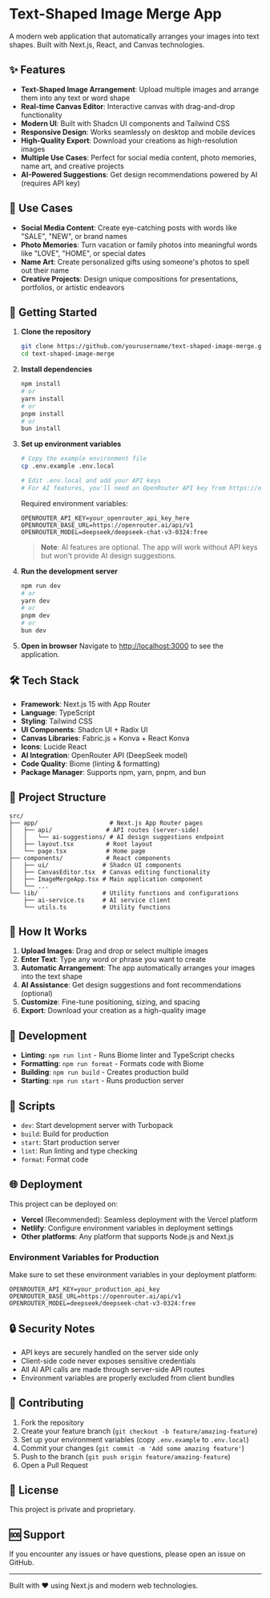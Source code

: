 # Text-Shaped Image Merge App

A modern web application that automatically arranges your images into text shapes. Built with Next.js, React, and Canvas technologies.

## ✨ Features

- **Text-Shaped Image Arrangement**: Upload multiple images and arrange them into any text or word shape
- **Real-time Canvas Editor**: Interactive canvas with drag-and-drop functionality
- **Modern UI**: Built with Shadcn UI components and Tailwind CSS
- **Responsive Design**: Works seamlessly on desktop and mobile devices
- **High-Quality Export**: Download your creations as high-resolution images
- **Multiple Use Cases**: Perfect for social media content, photo memories, name art, and creative projects
- **AI-Powered Suggestions**: Get design recommendations powered by AI (requires API key)

## 🎯 Use Cases

- **Social Media Content**: Create eye-catching posts with words like "SALE", "NEW", or brand names
- **Photo Memories**: Turn vacation or family photos into meaningful words like "LOVE", "HOME", or special dates
- **Name Art**: Create personalized gifts using someone's photos to spell out their name
- **Creative Projects**: Design unique compositions for presentations, portfolios, or artistic endeavors

## 🚀 Getting Started

1. **Clone the repository**
   ```bash
   git clone https://github.com/yourusername/text-shaped-image-merge.git
   cd text-shaped-image-merge
   ```

2. **Install dependencies**
   ```bash
   npm install
   # or
   yarn install
   # or
   pnpm install
   # or
   bun install
   ```

3. **Set up environment variables**
   ```bash
   # Copy the example environment file
   cp .env.example .env.local
   
   # Edit .env.local and add your API keys
   # For AI features, you'll need an OpenRouter API key from https://openrouter.ai/
   ```
   
   Required environment variables:
   ```env
   OPENROUTER_API_KEY=your_openrouter_api_key_here
   OPENROUTER_BASE_URL=https://openrouter.ai/api/v1
   OPENROUTER_MODEL=deepseek/deepseek-chat-v3-0324:free
   ```
   
   > **Note**: AI features are optional. The app will work without API keys but won't provide AI design suggestions.

4. **Run the development server**
   ```bash
   npm run dev
   # or
   yarn dev
   # or
   pnpm dev
   # or
   bun dev
   ```

5. **Open in browser**
   Navigate to [http://localhost:3000](http://localhost:3000) to see the application.

## 🛠️ Tech Stack

- **Framework**: Next.js 15 with App Router
- **Language**: TypeScript
- **Styling**: Tailwind CSS
- **UI Components**: Shadcn UI + Radix UI
- **Canvas Libraries**: Fabric.js + Konva + React Konva
- **Icons**: Lucide React
- **AI Integration**: OpenRouter API (DeepSeek model)
- **Code Quality**: Biome (linting & formatting)
- **Package Manager**: Supports npm, yarn, pnpm, and bun

## 📁 Project Structure

```
src/
├── app/                    # Next.js App Router pages
│   ├── api/               # API routes (server-side)
│   │   └── ai-suggestions/ # AI design suggestions endpoint
│   ├── layout.tsx         # Root layout
│   └── page.tsx           # Home page
├── components/            # React components
│   ├── ui/               # Shadcn UI components
│   ├── CanvasEditor.tsx  # Canvas editing functionality
│   ├── ImageMergeApp.tsx # Main application component
│   └── ...
└── lib/                  # Utility functions and configurations
    ├── ai-service.ts     # AI service client
    └── utils.ts          # Utility functions
```

## 🎨 How It Works

1. **Upload Images**: Drag and drop or select multiple images
2. **Enter Text**: Type any word or phrase you want to create
3. **Automatic Arrangement**: The app automatically arranges your images into the text shape
4. **AI Assistance**: Get design suggestions and font recommendations (optional)
5. **Customize**: Fine-tune positioning, sizing, and spacing
6. **Export**: Download your creation as a high-quality image

## 🔧 Development

- **Linting**: `npm run lint` - Runs Biome linter and TypeScript checks
- **Formatting**: `npm run format` - Formats code with Biome
- **Building**: `npm run build` - Creates production build
- **Starting**: `npm run start` - Runs production server

## 📝 Scripts

- `dev`: Start development server with Turbopack
- `build`: Build for production
- `start`: Start production server
- `lint`: Run linting and type checking
- `format`: Format code

## 🌐 Deployment

This project can be deployed on:

- **Vercel** (Recommended): Seamless deployment with the Vercel platform
- **Netlify**: Configure environment variables in deployment settings
- **Other platforms**: Any platform that supports Node.js and Next.js

### Environment Variables for Production

Make sure to set these environment variables in your deployment platform:

```env
OPENROUTER_API_KEY=your_production_api_key
OPENROUTER_BASE_URL=https://openrouter.ai/api/v1
OPENROUTER_MODEL=deepseek/deepseek-chat-v3-0324:free
```

## 🔒 Security Notes

- API keys are securely handled on the server side only
- Client-side code never exposes sensitive credentials
- All AI API calls are made through server-side API routes
- Environment variables are properly excluded from client bundles

## 🤝 Contributing

1. Fork the repository
2. Create your feature branch (`git checkout -b feature/amazing-feature`)
3. Set up your environment variables (copy `.env.example` to `.env.local`)
4. Commit your changes (`git commit -m 'Add some amazing feature'`)
5. Push to the branch (`git push origin feature/amazing-feature`)
6. Open a Pull Request

## 📄 License

This project is private and proprietary.

## 🆘 Support

If you encounter any issues or have questions, please open an issue on GitHub.

---

Built with ❤️ using Next.js and modern web technologies.
